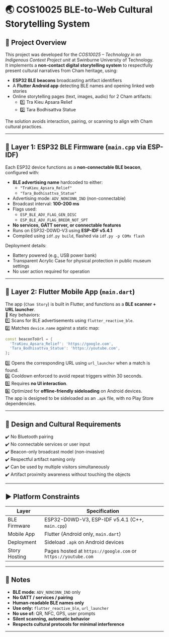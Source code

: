 # :earth_asia: COS10025 BLE-to-Web Cultural Storytelling System

## :page_with_curl: Project Overview

This project was developed for the *COS10025 – Technology in an Indigenous Context Project unit* at Swinburne University of Technology.  
It implements a **non-contact digital storytelling system** to respectfully present cultural narratives from Cham heritage, using:

- **ESP32 BLE beacons** broadcasting artifact identifiers
- A **Flutter Android app** detecting BLE names and opening linked web stories
- Online storytelling pages (text, images, audio) for 2 Cham artifacts:
  - :one: Tra Kieu Apsara Relief
  - :two: Tara Bodhisattva Statue

The solution avoids interaction, pairing, or scanning to align with Cham cultural practices.

---

## :signal_strength: Layer 1: ESP32 BLE Firmware (`main.cpp` via ESP-IDF)

Each ESP32 device functions as a **non-connectable BLE beacon**, configured with:

- **BLE advertising name** hardcoded to either:
  - `"TraKieu_Apsara_Relief"`
  - `"Tara_Bodhisattva_Statue"`
- Advertising mode: `ADV_NONCONN_IND` (non-connectable)
- Broadcast interval: **100–200 ms**
- Flags used:
  - `ESP_BLE_ADV_FLAG_GEN_DISC`
  - `ESP_BLE_ADV_FLAG_BREDR_NOT_SPT`
- **No services, GATT server, or connectable features**
- Runs on ESP32-D0WD-V3 using **ESP-IDF v5.4.1**
- Compiled using `idf.py build`, flashed via `idf.py -p COMx flash`

Deployment details:

- Battery powered (e.g., USB power bank)
- Transparent Acrylic Case for physical protection in public museum settings
- No user action required for operation

---

## :calling: Layer 2: Flutter Mobile App (`main.dart`)

The app (`Cham Story`) is built in Flutter, and functions as a **BLE scanner + URL launcher**.
\
:key: Key behaviors:
\
:one: Scans for BLE advertisements using `flutter_reactive_ble`.
\
:two: Matches `device.name` against a static map:

   ```dart
   const beaconToUrl = {
     'TraKieu_Apsara_Relief': 'https://google.com',
     'Tara_Bodhisattva_Statue': 'https://youtube.com',
   };
   ```

:three: Opens the corresponding URL using `url_launcher` when a match is found.
\
:four: Cooldown enforced to avoid repeat triggers within 30 seconds.
\
:five: Requires **no UI interaction**.
\
:six: Optimized for **offline-friendly sideloading** on Android devices.
\
The app is designed to be sideloaded as an `.apk` file, with no Play Store dependencies.

---

## :art: Design and Cultural Requirements

:heavy_check_mark: No Bluetooth pairing  
:heavy_check_mark: No connectable services or user input  
:heavy_check_mark: Beacon-only broadcast model (non-invasive)  
:heavy_check_mark: Respectful artifact naming only  
:heavy_check_mark: Can be used by multiple visitors simultaneously  
:heavy_check_mark: Artifact proximity awareness without touching the objects  

---

## :arrow_forward: Platform Constraints

| Layer           | Specification                                                   |
|-----------------|-----------------------------------------------------------------|
| BLE Firmware    | ESP32-D0WD-V3, ESP-IDF v5.4.1 (C++, `main.cpp`)                 |
| Mobile App      | Flutter (Android only, `main.dart`)                             |
| Deployment      | Sideload `.apk` on Android devices                              |
| Story Hosting   | Pages hosted at `https://google.com` or `https://youtube.com`   |

---

## :pencil: Notes

- **BLE mode:** `ADV_NONCONN_IND` only
- **No GATT / services / pairing**
- **Human-readable BLE names only**
- **Use only:** `flutter_reactive_ble`, `url_launcher`
- **No use of:** QR, NFC, GPS, user prompts
- **Silent scanning, automatic behavior**
- **Respects cultural protocols for minimal interference**

---